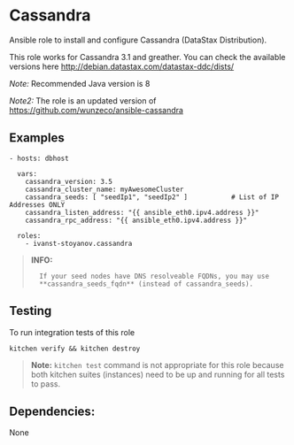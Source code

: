 Cassandra
========

Ansible role to install and configure Cassandra (DataStax Distribution).

This role works for Cassandra 3.1 and greather. You can check the available versions here http://debian.datastax.com/datastax-ddc/dists/

*Note:* Recommended Java version is 8

*Note2:* The role is an updated version of https://github.com/wunzeco/ansible-cassandra

## Examples

```
- hosts: dbhost

  vars:
    cassandra_version: 3.5
    cassandra_cluster_name: myAwesomeCluster
    cassandra_seeds: [ "seedIp1", "seedIp2" ]  			# List of IP Addresses ONLY
    cassandra_listen_address: "{{ ansible_eth0.ipv4.address }}"  
    cassandra_rpc_address: "{{ ansible_eth0.ipv4.address }}"

  roles:
    - ivanst-stoyanov.cassandra
```
> **INFO:** 
>
> 		If your seed nodes have DNS resolveable FQDNs, you may use 
>		**cassandra_seeds_fqdn** (instead of cassandra_seeds).

## Testing

To run integration tests of this role

```
kitchen verify && kitchen destroy
```

> **Note:**
>   `kitchen test` command is not appropriate for this role because both kitchen
>    suites (instances) need to be up and running for all tests to pass.


## Dependencies:

None
